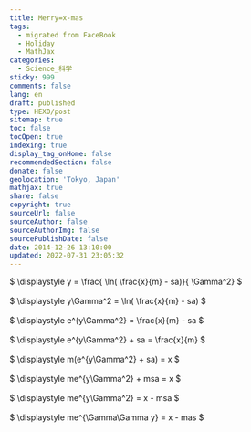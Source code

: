 ```yaml
---
title: Merry=x-mas
tags:
  - migrated from FaceBook
  - Holiday
  - MathJax
categories:
  - Science_科学
sticky: 999
comments: false
lang: en
draft: published
type: HEXO/post
sitemap: true
toc: false
tocOpen: true
indexing: true
display_tag_onHome: false
recommendedSection: false
donate: false
geolocation: 'Tokyo, Japan'
mathjax: true
share: false
copyright: true
sourceUrl: false
sourceAuthor: false
sourceAuthorImg: false
sourcePublishDate: false
date: 2014-12-26 13:10:00
updated: 2022-07-31 23:05:32
---
```


$
\displaystyle 
y =  \frac{ \ln( \frac{x}{m} - sa)}{ \Gamma^2}
$
<BR />
<BR />
$
\displaystyle 
y\Gamma^2 =  \ln( \frac{x}{m} - sa)
$
<BR />
<BR />
$
\displaystyle 
e^{y\Gamma^2} =  \frac{x}{m} - sa
$
<BR />
<BR />
$
\displaystyle 
e^{y\Gamma^2} + sa =  \frac{x}{m}
$
<BR />
<BR />
$
\displaystyle 
m(e^{y\Gamma^2} + sa) =  x
$
<BR />
<BR />
$
\displaystyle 
me^{y\Gamma^2} + msa =  x
$
<BR />
<BR />
$
\displaystyle 
me^{y\Gamma^2} =  x - msa
$
<BR />
<BR />
$
\displaystyle 
me^{\Gamma\Gamma y} =  x - mas
$

